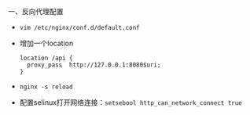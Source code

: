 一、反向代理配置

* `vim /etc/nginx/conf.d/default.conf`

* 增加一个location

  ```properties
  location /api {
    proxy_pass  http://127.0.0.1:8080$uri;
  }
  ```

* `nginx -s reload`

* 配置selinux打开网络连接：`setsebool http_can_network_connect true`

  

